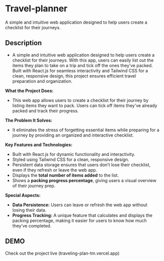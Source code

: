 # Travel-planner
A simple and intuitive web application designed to help users create a checklist for their journeys.



## Description
- A simple and intuitive web application designed to help users create a checklist for their journeys. With this app, users can easily list out the items they plan to take on a trip and tick off the ones they’ve packed. Built with React.js for seamless interactivity and Tailwind CSS for a clean, responsive design, this project ensures efficient travel preparation and organization.



**What the Project Does:**
- This web app allows users to create a checklist for their journey by listing items they want to pack. Users can tick off items they've already packed and track their progress.

**The Problem It Solves:**
- It eliminates the stress of forgetting essential items while preparing for a journey by providing an organized and interactive checklist.

**Key Features and Technologies:**
- Built with React.js for dynamic functionality and interactivity.
- Styled using Tailwind CSS for a clean, responsive design.
- Persistent data storage ensures that users don’t lose their checklist, even if they refresh or leave the web app.
- Displays the **total number of items added** to the list.
- Shows a **packing progress percentage**, giving users a visual overview of their journey prep.

**Special Aspects:**
- **Data Persistence:** Users can leave or refresh the web app without losing their data.
- **Progress Tracking:** A unique feature that calculates and displays the packing percentage, making it easier for users to know how much they’ve completed.


## DEMO
Check out the project live (traveling-plan-tm.vercel.app)
